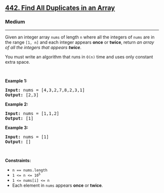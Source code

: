 <h2><a href="https://leetcode.com/problems/find-all-duplicates-in-an-array/">442. Find All Duplicates in an Array</a></h2><h3>Medium</h3><hr><div><p data-relingo-block="true" data-relin-paragraph="32">Given an integer array <code>nums</code> of length <code>n</code> where all the integers of <code>nums</code> are in the range <code>[1, n]</code> and each integer appears <strong>once</strong> or <strong>twice</strong>, return <em>an array of all the integers that appears <strong>twice</strong></em>.</p>

<p data-relingo-block="true" data-relin-paragraph="33">You must write an algorithm that runs in&nbsp;<code>O(n)</code>&nbsp;time and uses only constant extra space.</p>

<p data-relingo-block="true">&nbsp;</p>
<p data-relingo-block="true" data-relin-paragraph="34"><strong class="example">Example 1:</strong></p>
<pre><strong>Input:</strong> nums = [4,3,2,7,8,2,3,1]
<strong>Output:</strong> [2,3]
</pre><p data-relingo-block="true" data-relin-paragraph="35"><strong class="example">Example 2:</strong></p>
<pre><strong>Input:</strong> nums = [1,1,2]
<strong>Output:</strong> [1]
</pre><p data-relingo-block="true" data-relin-paragraph="36"><strong class="example">Example 3:</strong></p>
<pre><strong>Input:</strong> nums = [1]
<strong>Output:</strong> []
</pre>
<p data-relingo-block="true">&nbsp;</p>
<p data-relingo-block="true" data-relin-paragraph="37"><strong>Constraints:</strong></p>

<ul>
	<li data-relingo-block="true" data-relin-paragraph="38"><code>n == nums.length</code></li>
	<li data-relingo-block="true" data-relin-paragraph="39"><code>1 &lt;= n &lt;= 10<sup>5</sup></code></li>
	<li data-relingo-block="true" data-relin-paragraph="40"><code>1 &lt;= nums[i] &lt;= n</code></li>
	<li data-relingo-block="true" data-relin-paragraph="41">Each element in <code>nums</code> appears <strong>once</strong> or <strong>twice</strong>.</li>
</ul>
</div>